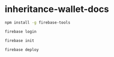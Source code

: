 # inheritance-wallet-docs

```bash
npm install -g firebase-tools
```

```bash
firebase login
```

```bash
firebase init
```

```bash
firebase deploy
```
